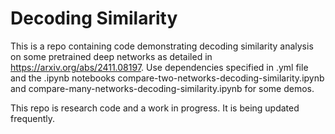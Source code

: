 # Decoding Similarity

This is a repo containing code demonstrating decoding similarity analysis on some pretrained deep networks as detailed in https://arxiv.org/abs/2411.08197.  Use dependencies specified in .yml file and the .ipynb notebooks compare-two-networks-decoding-similarity.ipynb and compare-many-networks-decoding-similarity.ipynb for some demos. 

This repo is research code and a work in progress.  It is being updated frequently. 
